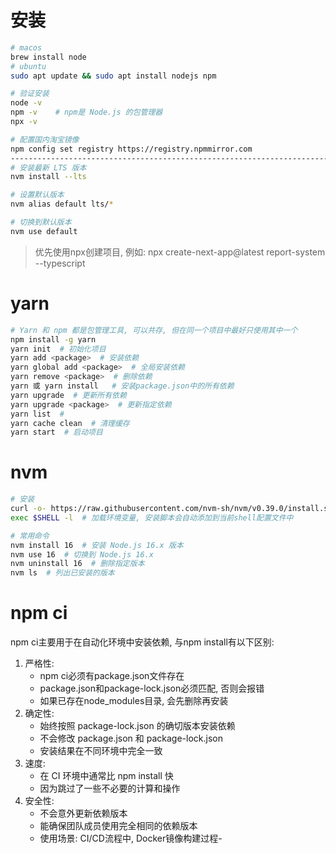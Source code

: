 # 安装
```bash
# macos
brew install node
# ubuntu
sudo apt update && sudo apt install nodejs npm

# 验证安装
node -v
npm -v    # npm是 Node.js 的包管理器
npx -v

# 配置国内淘宝镜像
npm config set registry https://registry.npmmirror.com
-------------------------------------------------------------------------------
# 安装最新 LTS 版本
nvm install --lts

# 设置默认版本
nvm alias default lts/*

# 切换到默认版本
nvm use default
```
> 优先使用npx创建项目, 例如: npx create-next-app@latest report-system --typescript

# yarn
```bash
# Yarn 和 npm 都是包管理工具, 可以共存, 但在同一个项目中最好只使用其中一个
npm install -g yarn
yarn init  # 初始化项目
yarn add <package>  # 安装依赖
yarn global add <package>  # 全局安装依赖
yarn remove <package>  # 删除依赖
yarn 或 yarn install   # 安装package.json中的所有依赖
yarn upgrade  # 更新所有依赖
yarn upgrade <package>  # 更新指定依赖
yarn list  # 
yarn cache clean  # 清理缓存
yarn start  # 启动项目
```

# nvm
```bash
# 安装
curl -o- https://raw.githubusercontent.com/nvm-sh/nvm/v0.39.0/install.sh | bash
exec $SHELL -l  # 加载环境变量, 安装脚本会自动添加到当前shell配置文件中

# 常用命令
nvm install 16  # 安装 Node.js 16.x 版本
nvm use 16  # 切换到 Node.js 16.x
nvm uninstall 16  # 删除指定版本
nvm ls  # 列出已安装的版本
```

# npm ci
npm ci主要用于在自动化环境中安装依赖, 与npm install有以下区别:
1. 严格性:
   - npm ci必须有package.json文件存在
   - package.json和package-lock.json必须匹配, 否则会报错
   - 如果已存在node_modules目录, 会先删除再安装
2. 确定性:
   - 始终按照 package-lock.json 的确切版本安装依赖
   - 不会修改 package.json 和 package-lock.json
   - 安装结果在不同环境中完全一致
3. 速度:
   - 在 CI 环境中通常比 npm install 快
   - 因为跳过了一些不必要的计算和操作
4. 安全性:
   - 不会意外更新依赖版本
   - 能确保团队成员使用完全相同的依赖版本
   - 使用场景: CI/CD流程中, Docker镜像构建过程-
